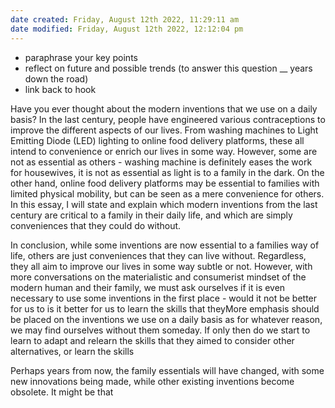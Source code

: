 ```yaml
---
date created: Friday, August 12th 2022, 11:29:11 am
date modified: Friday, August 12th 2022, 12:12:04 pm
---
```

- paraphrase your key points
- reflect on future and possible trends (to answer this question __ years down the road)
- link back to hook

Have you ever thought about the modern inventions that we use on a daily basis? In the last century, people have engineered various contraceptions to improve the different aspects of our lives. From washing machines to Light Emitting Diode (LED) lighting to online food delivery platforms, these all intend to convenience or enrich our lives in some way. However, some are not as essential as others - washing machine is definitely eases the work for housewives, it is not as essential as light is to a family in the dark. On the other hand, online food delivery platforms may be essential to families with limited physical mobility, but can be seen as a mere convenience for others. In this essay, I will state and explain which modern inventions from the last century are critical to a family in their daily life, and which are simply conveniences that they could do without.


In conclusion, while some inventions are now essential to a families way of life, others are just conveniences that they can live without. Regardless, they all aim to improve our lives in some way subtle or not. However, with more conversations on the materialistic and consumerist mindset of the modern human and their family, we must ask ourselves if it is even necessary to use some inventions in the first place - would it not be better for us to is it better for us to learn the skills that theyMore emphasis should be placed on the inventions we use on a daily basis as for whatever reason, we may find ourselves without them someday. If only then do we start to learn to adapt and relearn the skills that they aimed to  consider other alternatives, or learn the skills 

Perhaps years from now, the family essentials will have changed, with some new innovations being made, while other existing inventions become obsolete. It might be that 